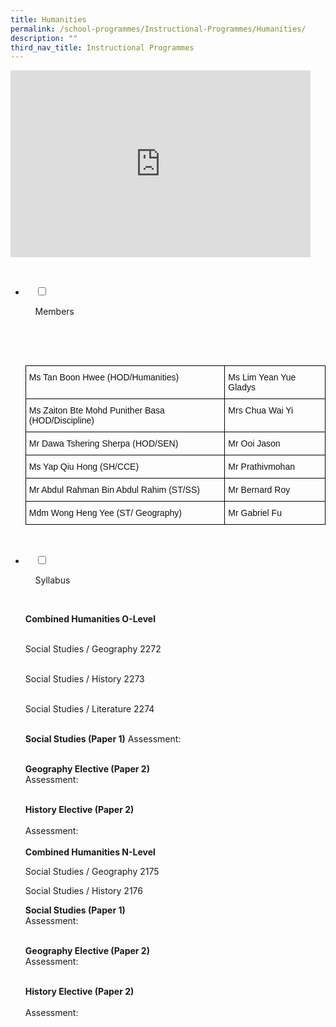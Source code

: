 ```yaml
---
title: Humanities
permalink: /school-programmes/Instructional-Programmes/Humanities/
description: ""
third_nav_title: Instructional Programmes
---
```

<iframe allowfullscreen="true" height="299" width="480" frameborder="0" src="https://docs.google.com/presentation/d/e/2PACX-1vROSWzqRbHXa3BuED4nVGrgj73q8zvxCkKnn7sIOmoOYbj550SCfFOW4rzJJEhKJAIDZNoTr8CIZHj-/embed?start=false&amp;loop=false&amp;delayms=3000"></iframe>

<ul class="jekyllcodex_accordion">

  <li>

    <input type="checkbox" id="accordion1">

    <label for="accordion1">Members</label>

    <div>

      <p> <style type="text/css">
.tg  {border-collapse:collapse;border-spacing:0;}
.tg td{border-color:black;border-style:solid;border-width:1px;font-family:Arial, sans-serif;font-size:14px;
  overflow:hidden;padding:10px 5px;word-break:normal;}
.tg th{border-color:black;border-style:solid;border-width:1px;font-family:Arial, sans-serif;font-size:14px;
  font-weight:normal;overflow:hidden;padding:10px 5px;word-break:normal;}
.tg .tg-lyvw{color:#111;text-align:left;vertical-align:top}
</style>
<table class="tg">
<thead>
  <tr>
    <th class="tg-lyvw">Ms Tan Boon Hwee (HOD/Humanities)</th>
    <th class="tg-lyvw">Ms Lim Yean Yue Gladys</th>
  </tr>
</thead>
<tbody>
  <tr>
    <td class="tg-lyvw">Ms Zaiton Bte Mohd Punither Basa (HOD/Discipline)</td>
    <td class="tg-lyvw">Mrs Chua Wai Yi</td>
  </tr>
  <tr>
    <td class="tg-lyvw">Mr Dawa Tshering Sherpa (HOD/SEN)<br></td>
    <td class="tg-lyvw">Mr Ooi Jason</td>
  </tr>
  <tr>
    <td class="tg-lyvw">Ms Yap Qiu Hong (SH/CCE)</td>
    <td class="tg-lyvw">Mr Prathivmohan</td>
  </tr>
  <tr>
    <td class="tg-lyvw">Mr Abdul Rahman Bin Abdul Rahim (ST/SS)</td>
    <td class="tg-lyvw">Mr Bernard Roy</td>
  </tr>
  <tr>
    <td class="tg-lyvw">Mdm Wong Heng Yee (ST/ Geography)</td>
    <td class="tg-lyvw">Mr Gabriel Fu</td>
  </tr>
</tbody>
</table> </p>

    </div>

</li>
	<li>

    <input type="checkbox" id="accordion2">

    <label for="accordion2">Syllabus</label>

    <div>

<p> <b>Combined Humanities O-Level</b><br><br>

Social Studies / Geography 2272<br><br>

Social Studies / History 2273<br><br>

Social Studies / Literature 2274<br><br>

  

<b>Social Studies (Paper 1)</b>
 Assessment:<br><br>

<b>Geography Elective (Paper 2)</b><br>
Assessment:<br><br>

<b>History Elective (Paper 2)</b><br>    
Assessment:<br><br>
	<b>Combined Humanities N-Level</b><br>

Social Studies / Geography 2175<br>

Social Studies / History 2176<br>

  

<b>Social Studies (Paper 1)</b><br>
Assessment:<br><br>
	
<b>Geography Elective (Paper 2)</b><br>
Assessment:<br><br>
	
<b>History Elective (Paper 2)</b><br>  
Assessment:<br><br>
</p>

    </div>

</li>
	
	

	
</ul>